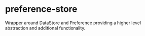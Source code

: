 preference-store
===========
Wrapper around DataStore<Preferences> and Preference providing a higher level abstraction and
additional functionality.
